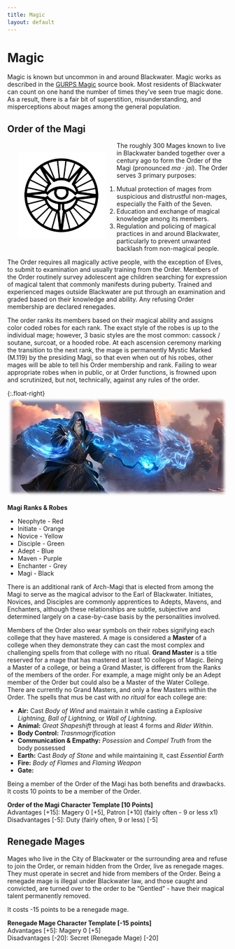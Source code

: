 ```yaml
---
title: Magic
layout: default
---
```


# Magic

Magic is known but uncommon in and around Blackwater.  Magic works as described in the [GURPS Magic](https://www.sjgames.com/gurps/books/magic/) source book. Most residents of Blackwater can count on one hand the number of times they’ve seen true magic done.  As a result, there is a fair bit of superstition, misunderstanding, and misperceptions about mages among the general population.  

## Order of the Magi
<img src="../images/Order of the Magi.png" width="200" align="left" style="margin: 25px">

The roughly 300 Mages known to live in Blackwater banded together over a century ago to form the Order of the Magi (pronounced _ma · jai_).  The Order serves 3 primary purposes: 
1.	Mutual protection of mages from suspicious and distrustful non-mages, especially the Faith of the Seven.  
2.	Education and exchange of magical knowledge among its members.  
3.	Regulation and policing of magical practices in and around Blackwater, particularly to prevent unwanted backlash from non-magical people.  

The Order requires all magically active people, with the exception of Elves, to submit to examination and usually training from the Order.  Members of the Order routinely survey adolescent age children searching for expression of magical talent that commonly manifests during puberty.  Trained and experienced mages outside Blackwater are put through an examination and graded based on their knowledge and ability.  Any refusing Order membership are declared renegades.  

The order ranks its members based on their magical ability and assigns color coded robes for each rank.  The exact style of the robes is up to the individual mage; however, 3 basic styles are the most common: cassock / soutane, surcoat, or a hooded robe.  At each ascension ceremony marking the transition to the next rank, the mage is permanently Mystic Marked (M.119) by the presiding Magi, so that even when out of his robes, other mages will be able to tell his Order membership and rank.  Failing to wear appropriate robes when in public, or at Order functions, is frowned upon and scrutinized, but not, technically, against any rules of the order.  

{:.float-right}
![Mages](../images/Mages.png)

**Magi Ranks & Robes**

* Neophyte - Red  
* Initiate - Orange  
* Novice - Yellow  
* Disciple - Green  
* Adept - Blue  
* Maven - Purple  
* Enchanter - Grey  
* Magi - Black   
  
There is an additional rank of Arch-Magi that is elected from among the Magi to serve as the magical advisor to the Earl of Blackwater.
Initiates, Novices, and Disciples are commonly apprentices to Adepts, Mavens, and Enchanters, although these relationships are subtle, subjective and determined largely on a case-by-case basis by the personalities involved.  

Members of the Order also wear symbols on their robes signifying each college that they have mastered.  A mage is considered a **Master** of a college when they demonstrate they can cast the most complex and challenging spells from that college with no ritual.  **Grand Master** is a title reserved for a mage that has mastered at least 10 colleges of Magic.  Being a Master of a college, or being a Grand Master, is different from the Ranks of the members of the order.  For example, a mage might only be an Adept member of the Order but could also be a Master of the Water College.  There are currently no Grand Masters, and only a few Masters within the Order.  The spells that mus be cast with _no ritual_ for each college are:
* **Air:** Cast _Body of Wind_ and maintain it while casting a _Explosive Lightning, Ball of Lightning,_ or _Wall of Lightning_.
* **Animal:** _Great Shapeshift_ through at least 4 forms and _Rider Within_.
* **Body Control:** _Trasnmogrification_
* **Communication & Empathy:** _Posession_ and _Compel Truth_ from the body possessed
* **Earth:** Cast _Body of Stone_ and while maintaining it, cast _Essential Earth_
* **Fire:** _Body of Flames_ and _Flaming Weapon_
* **Gate:**

Being a member of the Order of the Magi has both benefits and drawbacks.  It costs 10 points to be a member of the Order.  

**Order of the Magi Character Template [10 Points]**  
Advantages [+15]: Magery 0 [+5], Patron [+10] (fairly often - 9 or less x1)  
Disadvantages [-5]: Duty (fairly often, 9 or less) [-5]

## Renegade Mages
Mages who live in the City of Blackwater or the surrounding area and refuse to join the Order, or remain hidden from the Order, live as renegade mages.  They must operate in secret and hide from members of the Order.  Being a renegade mage is illegal under Blackwater law, and those caught and convicted, are turned over to the order to be “Gentled” - have their magical talent permanently removed.    

It costs -15 points to be a renegade mage.  

**Renegade Mage Character Template [-15 points]**  
Advantages [+5]: Magery 0 [+5]  
Disadvantages [-20]: Secret (Renegade Mage) [-20]
